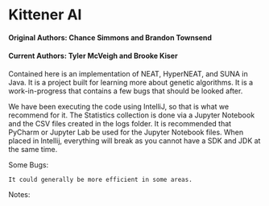 # Kittener AI
#### Original Authors: Chance Simmons and Brandon Townsend
#### Current Authors: Tyler McVeigh and Brooke Kiser

Contained here is an implementation of NEAT, HyperNEAT, and SUNA in Java. It is a project built for learning more about genetic algorithms. It is a work-in-progress that contains a few bugs that should be looked after.

We have been executing the code using IntelliJ, so that is what we recommend for it. The Statistics collection is done via a Jupyter Notebook and the CSV files created in the logs folder. It is recommended that PyCharm or Jupyter Lab be used for the Jupyter Notebook files. When placed in Intellij, everything will break as you cannot have a SDK and JDK at the same time.

Some Bugs:

    It could generally be more efficient in some areas.

Notes:
    
